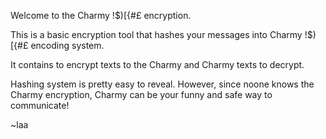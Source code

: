 Welcome to the Charmy $!$$)[{#£ encryption.

This is a basic encryption tool that hashes your messages into Charmy $!$$)[{#£ encoding system. 

It contains to encrypt texts to the Charmy and Charmy texts to decrypt.

Hashing system is pretty easy to reveal. However, since noone knows the Charmy encryption, Charmy can be your funny and safe way to communicate!

~laa

